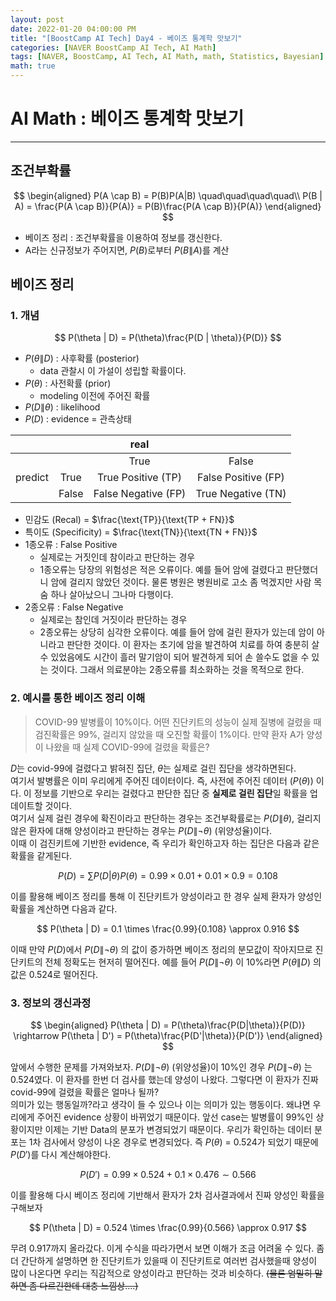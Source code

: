 ```yaml
---
layout: post
date: 2022-01-20 04:00:00 PM
title: "[BoostCamp AI Tech] Day4 - 베이즈 통계학 맛보기"
categories: [NAVER BoostCamp AI Tech, AI Math]
tags: [NAVER, BoostCamp, AI Tech, AI Math, math, Statistics, Bayesian]
math: true
---
```

# AI Math : 베이즈 통계학 맛보기

---

## 조건부확률

$$
\begin{aligned}
P(A \cap B) = P(B)P(A|B) \quad\quad\quad\quad\\
P(B | A) = \frac{P(A \cap B)}{P(A)} = P(B)\frac{P(A \cap B)}{P(A)}
\end{aligned}
$$  

- 베이즈 정리 : 조건부확률을 이용하여 정보를 갱신한다.
- A라는 신규정보가 주어지면, $P(B)$로부터 $P(B\|A)$를 계산

## 베이즈 정리
### 1. 개념

$$
P(\theta | D) = P(\theta)\frac{P(D | \theta)}{P(D)}
$$  

- $P(\theta\|D)$ : 사후확률 (posterior)
    - data 관찰시 이 가설이 성립할 확률이다.
- $P(\theta)$ : 사전확률 (prior)
    - modeling 이전에 주어진 확률
- $P(D \| \theta)$ : likelihood
- $P(D)$ : evidence = 관측상태

|||real||
|:---:|:---:|:---:|:---:|
|||True|False|
|predict|True|True Positive (TP)|False Positive (FP)|
||False|False Negative (FP)|True Negative (TN)|  

- 민감도 (Recal) = $\frac{\text{TP}}{\text{TP + FN}}$  
- 특이도 (Specificity) = $\frac{\text{TN}}{\text{TN + FN}}$
- 1종오류 : False Positive
    - 실제로는 거짓인데 참이라고 판단하는 경우
    - 1종오류는 당장의 위험성은 적은 오류이다. 예를 들어 암에 걸렸다고 판단했더니 암에 걸리지 않았던 것이다. 물론 병원은 병원비로 고소 좀 먹겠지만 사람 목숨 하나 살아났으니 그나마 다행이다.
- 2종오류 : False Negative
    - 실제로는 참인데 거짓이라 판단하는 경우
    - 2종오류는 상당히 심각한 오류이다. 예를 들어 암에 걸린 환자가 있는데 암이 아니라고 판단한 것이다. 이 환자는 초기에 암을 발견하여 치료를 하여 충분히 살 수 있었음에도 시간이 흘러 말기암이 되어 발견하게 되어 손 쓸수도 없을 수 있는 것이다. 그래서 의료분야는 2종오류를 최소화하는 것을 목적으로 한다.

### 2. 예시를 통한 베이즈 정리 이해

> COVID-99 발병률이 10%이다. 어떤 진단키트의 성능이 실제 질병에 걸렸을 때 검진확률은 99%, 걸리지 않았을 때 오진할 확률이 1%이다. 만약 환자 A가 양성이 나왔을 때 실제 COVID-99에 걸렸을 확률은?  

$D$는 covid-99에 걸렸다고 밝혀진 집단, $\theta$는 실제로 걸린 집단을 생각하면된다.  
여기서 발병률은 이미 우리에게 주어진 데이터이다. 즉, 사전에 주어진 데이터 ($P(\theta)$) 이다. 이 정보를 기반으로 우리는 걸렸다고 판단한 집단 중 **실제로 걸린 집단**일 확률을 업데이트할 것이다.  
여기서 실제 걸린 경우에 확진이라고 판단하는 경우는 조건부확률로는 $P(D\|\theta)$, 걸리지 않은 환자에 대해 양성이라고 판단하는 경우는  $P(D\|\neg\theta)$ (위양성율)이다.  
이때 이 검진키트에 기반한 evidence, 즉 우리가 확인하고자 하는 집단은 다음과 같은 확률을 같게된다.  

$$
P(D) = \sum P(D|\theta)P(\theta) = 0.99 \times 0.01 + 0.01 \times 0.9 = 0.108
$$  

이를 활용해 베이즈 정리를 통해 이 진단키트가 양성이라고 한 경우 실제 환자가 양성인 확률을 계산하면 다음과 같다.  

$$
P(\theta | D) = 0.1 \times \frac{0.99}{0.108} \approx 0.916
$$  

이때 만약 $P(D)$에서 $P(D \| \neg\theta)$ 의 값이 증가하면 베이즈 정리의 분모값이 작아지므로 진단키트의 전체 정확도는 현저히 떨어진다. 예를 들어 $P(D \| \neg\theta)$ 이 10%라면 $P(\theta\| D)$ 의 값은 0.524로 떨어진다.

### 3. 정보의 갱신과정

$$
\begin{aligned}
P(\theta | D) = P(\theta)\frac{P(D|\theta)}{P(D)} \rightarrow P(\theta | D') = P(\theta)\frac{P(D'|\theta)}{P(D')}
\end{aligned}
$$  

앞에서 수행한 문제를 가져와보자. $P(D\|\neg\theta)$ (위양성율)이 10%인 경우 $P(D \| \neg\theta)$ 는 0.524였다. 이 환자를 한번 더 검사를 했는데 양성이 나왔다. 그렇다면 이 환자가 진짜 covid-99에 걸렸을 확률은 얼마나 될까?  
의미가 있는 행동일까?라고 생각이 들 수 있으나 이는 의미가 있는 행동이다. 왜냐면 우리에게 주어진 evidence 상황이 바뀌었기 때문이다. 앞선 case는 발병률이 99%인 상황이지만 이제는 기반 Data의 분포가 변경되었기 때문이다. 우리가 확인하는 데이터 분포는 1차 검사에서 양성이 나온 경우로 변경되었다. 즉 $P(\theta)$ = 0.524가 되었기 때문에 $P(D')$를 다시 계산해야한다.  

$$
P(D') = 0.99 \times 0.524 + 0.1 \times 0.476 \sim 0.566
$$  

이를 활용해 다시 베이즈 정리에 기반해서 환자가 2차 검사결과에서 진짜 양성인 확률을 구해보자  

$$
P(\theta | D) = 0.524 \times \frac{0.99}{0.566} \approx 0.917
$$  

무려 0.917까지 올라갔다. 이게 수식을 따라가면서 보면 이해가 조금 어려울 수 있다. 좀 더 간단하게 설명하면 한 진단키트가 있을때 이 진단키트로 여러번 검사했을때 양성이 많이 나온다면 우리는 직감적으로 양성이라고 판단하는 것과 비슷하다. ~~(물론 엄밀히 말하면 좀 다르긴한데 대충 느낌상....)~~  

